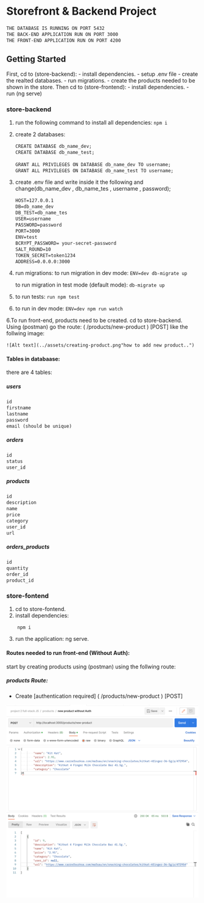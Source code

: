 # Storefront & Backend Project

```
THE DATABASE IS RUNNING ON PORT 5432
THE BACK-END APPLICATION RUN ON PORT 3000
THE FRONT-END APPLICATION RUN ON PORT 4200
```

## Getting Started
First, cd to (store-backend):
    - install dependencies.
    - setup .env file
    - create the realted databases.
    - run migrations.
    - create the products needed to be shown in the store.
Then cd to (store-frontend):
    - install dependencies.
    - run (ng serve)

### store-backend


1. run the following command to install all dependencies:
    ```npm i```

2. create 2 databases:
    ```
    CREATE DATABASE db_name_dev;
    CREATE DATABASE db_name_test;

    GRANT ALL PRIVILEGES ON DATABASE db_name_dev TO username;
    GRANT ALL PRIVILEGES ON DATABASE db_name_test TO username;
    ```

3. create .env file and write inside it the following and change(db_name_dev , db_name_tes , username , password);

    ```
    HOST=127.0.0.1
    DB=db_name_dev
    DB_TEST=db_name_tes
    USER=username
    PASSWORD=password
    PORT=3000
    ENV=test
    BCRYPT_PASSWORD= your-secret-password 
    SALT_ROUND=10
    TOKEN_SECRET=token1234
    ADDRESS=0.0.0.0:3000
    ```

3. run migrations:
    to run migration in dev mode:
    ```ENV=dev db-migrate up```

    to run migration in test mode (default mode):
    ```db-migrate up```

4. to run tests:
    ```run npm test```

5. to run in dev mode:
    ```ENV=dev npm run watch```

6.To run front-end, products need to be created.
    cd to store-backend.
    Using (postman) go the route:
    ( /products/new-product ) [POST] like the follwing image:

    ![Alt text](../assets/creating-product.png"how to add new product..")

#### Tables in databaase:
there are 4 tables:

##### users
    id
    firstname
    lastname
    password
    email (should be unique)

##### orders
    id
    status
    user_id

##### products
    id
    description
    name
    price
    category
    user_id
    url

##### orders_products
    id
    quantity
    order_id
    product_id


### store-fontend

1. cd to store-fontend.
2. install dependencies:
```
    npm i
``` 
3. run the application:
    ng serve.
#### Routes needed to run front-end (Without Auth):

start by creating products using (postman) using the follwing route:

##### products Route:

- Create [authentication required] 
    ( /products/new-product ) [POST]

![Alt text](assets/creating-product.png "how to add body to create new product")